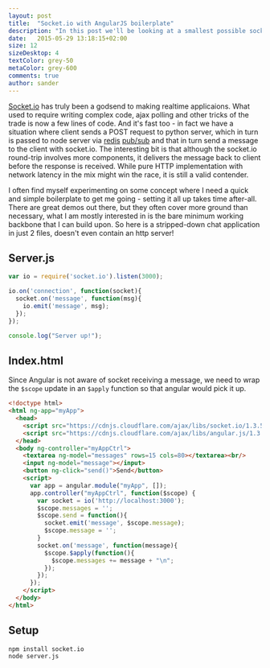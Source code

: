 ```yaml
---
layout: post
title:  "Socket.io with AngularJS boilerplate"
description: "In this post we'll be looking at a smallest possible socket.io chat application to get you started."
date:   2015-05-29 13:18:15+02:00
size: 12
sizeDesktop: 4
textColor: grey-50
metaColor: grey-600
comments: true
author: sander
---
```


[Socket.io][socketio] has truly been a godsend to making realtime applicaions. What used to require writing complex code, ajax polling and other tricks of the trade is now a few lines of code. And it's fast too - in fact we have a situation where client sends a POST request to python server, which in turn is passed to node server via [redis][redis] [pub/sub][redis-pubsub] and that in turn send a message to the client with socket.io. The interesting bit is that although the socket.io round-trip involves more components, it delivers the message back to client before the response is received. While pure HTTP implementation with network latency in the mix might win the race, it is still a valid contender.

I often find myself experimenting on some concept where I need a quick and simple boilerplate to get me going - setting it all up takes time after-all. There are great demos out there, but they often cover more ground than necessary, what I am mostly interested in is the bare minimum working backbone that I can build upon. So here is a stripped-down chat application in just 2 files, doesn't even contain an http server!

## Server.js


```javascript
var io = require('socket.io').listen(3000);

io.on('connection', function(socket){
  socket.on('message', function(msg){
    io.emit('message', msg);
  });
});

console.log("Server up!");
```

## Index.html

Since Angular is not aware of socket receiving a message, we need to wrap the `$scope` update in an `$apply` function so that angular would pick it up.


```html
<!doctype html>
<html ng-app="myApp">
  <head>
    <script src="https://cdnjs.cloudflare.com/ajax/libs/socket.io/1.3.5/socket.io.js"></script>
    <script src="https://cdnjs.cloudflare.com/ajax/libs/angular.js/1.3.15/angular.min.js"></script>
  </head>
  <body ng-controller="myAppCtrl">
    <textarea ng-model="messages" rows=15 cols=80></textarea><br/>
    <input ng-model="message"></input>
    <button ng-click="send()">Send</button>
    <script>
      var app = angular.module("myApp", []);
      app.controller("myAppCtrl", function($scope) {
        var socket = io('http://localhost:3000');
        $scope.messages = '';
        $scope.send = function(){
          socket.emit('message', $scope.message);
          $scope.message = '';
        }
        socket.on('message', function(message){
          $scope.$apply(function(){
            $scope.messages += message + "\n";
          });
        });
      });
    </script>
  </body>
</html>
```

## Setup


```bash
npm install socket.io
node server.js
```

[socketio]: http://socket.io
[redis]: http://redis.io
[redis-pubsub]: http://redis.io/topics/pubsub
